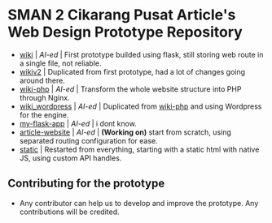# SMAN 2 Cikarang Pusat Article's Web Design Prototype Repository

- [wiki](/wiki/) | *AI-ed* | First prototype builded using flask, still storing web route in a single file, not reliable.
- [wikiv2](./wikiv2/) | Duplicated from first prototype, had a lot of changes going around there.
- [wiki-php](/wiki-php/) | *AI-ed* | Transform the whole website structure into PHP through Nginx.
- [wiki_wordpress](/wikiv2_wordpress/) | *AI-ed* | Duplicated from [wiki-php](/wiki-php/) and using Wordpress for the engine.
- [my-flask-app](/my-flask-app/) | *AI-ed* | i dont know.
- [article-website](/article-website/) | *AI-ed* | **(Working on)** start from scratch, using separated routing configuration for ease.
- [static](/static/) | Restarted from everything, starting with a static html with native JS, using custom API handles.

## Contributing for the prototype

- Any contributor can help us to develop and improve the prototype. Any contributions will be credited.
